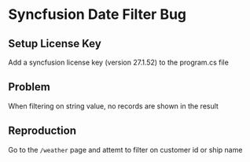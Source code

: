 # Syncfusion Date Filter Bug

## Setup License Key

Add a syncfusion license key (version 27.1.52) to the program.cs file

## Problem

When filtering on string value, no records are shown in the result

## Reproduction

Go to the `/weather` page and attemt to filter on customer id or ship name

